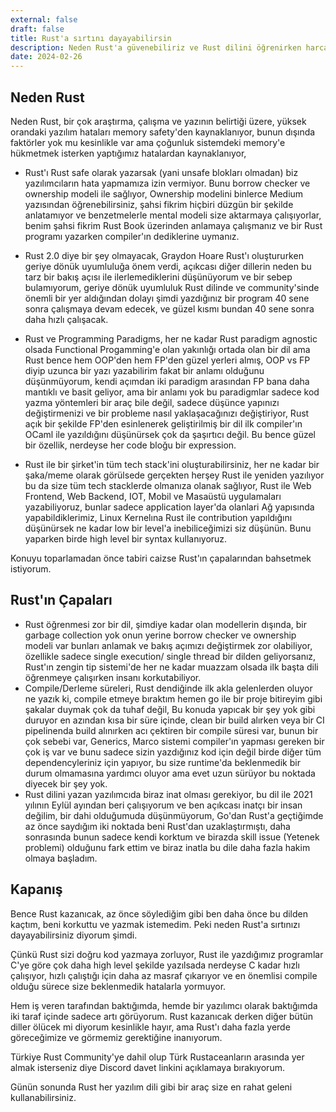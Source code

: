 ```yaml
---
external: false
draft: false
title: Rust'a sırtını dayayabilirsin
description: Neden Rust'a güvenebiliriz ve Rust dilini öğrenirken harcadığımız zamana değer mi?
date: 2024-02-26
---
```


## Neden Rust
Neden Rust, bir çok araştırma, çalışma ve yazının belirtiği üzere, yüksek orandaki yazılım hataları memory safety'den kaynaklanıyor, bunun dışında faktörler yok mu kesinlikle var ama  çoğunluk sistemdeki memory'e hükmetmek isterken yaptığımız hatalardan kaynaklanıyor,

- Rust'ı Rust safe olarak yazarsak (yani unsafe blokları olmadan) biz yazılımcıların hata yapmamıza izin vermiyor. Bunu borrow checker ve ownership modeli ile sağlıyor, Ownership modelini binlerce Medium yazısından öğrenebilirsiniz, şahsi fikrim hiçbiri düzgün bir şekilde anlatamıyor ve benzetmelerle mental modeli size aktarmaya çalışıyorlar, benim şahsi fikrim Rust Book üzerinden anlamaya çalışmanız ve bir Rust programı yazarken compiler'ın dediklerine uymanız.

- Rust 2.0 diye bir şey olmayacak, Graydon Hoare Rust'ı oluştururken geriye dönük uyumluluğa önem verdi, açıkcası diğer dillerin neden bu tarz bir bakış açısı ile ilerlemediklerini düşünüyorum ve bir sebep bulamıyorum, geriye dönük uyumluluk Rust dilinde ve community'sinde önemli bir yer aldığından dolayı şimdi yazdığınız bir program 40 sene sonra çalışmaya devam edecek, ve güzel kısmı bundan 40 sene sonra daha hızlı çalışacak.


- Rust ve Programming Paradigms, her ne kadar Rust paradigm agnostic olsada Functional Progamming'e olan yakınlığı ortada olan bir dil ama Rust bence hem OOP'den hem FP'den güzel yerleri almış, OOP vs FP diyip uzunca bir yazı yazabilirim fakat bir anlamı olduğunu düşünmüyorum, kendi açımdan iki paradigm arasından FP bana daha mantıklı ve basit geliyor, ama bir anlamı yok bu paradigmlar sadece kod yazma yöntemleri bir araç bile değil, sadece düşünce yapınızı değiştirmenizi ve bir probleme nasıl yaklaşacağınızı değiştiriyor, Rust açık bir şekilde FP'den esinlenerek geliştirilmiş bir dil ilk compiler'ın OCaml ile yazıldığını düşünürsek  çok da şaşırtıcı değil. Bu bence güzel bir özellik, nerdeyse her code bloğu bir expression.

- Rust ile bir şirket'in tüm tech stack'ini oluşturabilirsiniz, her ne kadar bir şaka/meme olarak görülsede gerçekten herşey Rust ile yeniden yazılıyor bu da size tüm tech stacklerde olmanıza olanak sağlıyor, Rust ile Web Frontend, Web Backend, IOT, Mobil ve Masaüstü uygulamaları yazabiliyoruz, bunlar sadece application layer'da olanlari Ağ yapısında yapabildiklerimiz, Linux Kernelına Rust ile contribution yapıldığını düşünürsek ne kadar low bir level'a inebiliceğimizi siz düşünün. Bunu yaparken birde high level bir syntax kullanıyoruz.


Konuyu toparlamadan önce tabiri caizse Rust'ın çapalarından bahsetmek istiyorum.
## Rust'ın Çapaları
- Rust öğrenmesi zor bir dil, şimdiye kadar olan modellerin dışında, bir garbage collection yok onun yerine borrow checker ve ownership modeli var bunları anlamak ve bakış açımızı değiştirmek zor olabiliyor, özellikle sadece single execution/ single thread bir dilden geliyorsanız, Rust'ın zengin tip sistemi'de her ne kadar muazzam olsada ilk başta dili öğrenmeye çalışırken insanı korkutabiliyor.
- Compile/Derleme süreleri, Rust dendiğinde ilk akla gelenlerden oluyor ne yazık ki, compile etmeye bıraktım hemen go ile bir proje bitireyim gibi şakalar duymak çok da tuhaf değil, Bu konuda yapıcak bir şey yok gibi duruyor en azından kısa bir süre içinde, clean bir build alırken veya bir CI pipelinenda build alınırken acı çektiren bir compile süresi var, bunun bir çok sebebi var, Generics, Marco sistemi compiler'ın yapması gereken bir çok iş var ve bunu sadece sizin yazdığınız kod için değil birde diğer tüm dependencyleriniz için yapıyor, bu size runtime'da beklenmedik bir durum olmamasına yardımcı oluyor ama evet uzun sürüyor bu noktada diyecek bir şey yok.
- Rust dilini yazan yazılımcıda biraz inat olması gerekiyor, bu dil ile 2021 yılının Eylül ayından beri çalışıyorum ve ben açıkcası inatçı bir insan değilim, bir dahi olduğumuda düşünmüyorum, Go'dan Rust'a geçtiğimde az önce saydığım iki noktada beni Rust'dan uzaklaştırmıştı, daha sonrasında bunun sadece kendi korktum ve birazda skill issue (Yetenek problemi) olduğunu fark ettim ve biraz inatla bu dile daha fazla hakim olmaya başladım.

## Kapanış
Bence Rust kazanıcak, az önce söylediğim gibi ben daha önce bu dilden kaçtım, beni korkuttu ve yazmak istemedim. Peki neden Rust'a sırtınızı dayayabilirsiniz diyorum şimdi.

Çünkü Rust sizi doğru kod yazmaya zorluyor, Rust ile yazdığımız programlar C'ye göre çok daha high level şekilde yazılsada nerdeyse C kadar hızlı çalışıyor, hızlı çalıştığı için daha az masraf çıkarıyor ve en önemlisi compile olduğu sürece size beklenmedik hatalarla yormuyor.

Hem iş veren tarafından baktığımda, hemde bir yazılımcı olarak baktığımda iki taraf içinde sadece artı görüyorum. Rust kazanıcak derken diğer bütün diller ölücek mi diyorum kesinlikle hayır, ama Rust'ı daha fazla yerde göreceğimize ve görmemiz gerektiğine inanıyorum.

Türkiye Rust Community'ye dahil olup Türk Rustaceanların arasında yer almak isterseniz diye Discord davet linkini açıklamaya bırakıyorum.

Günün sonunda Rust her yazılım dili gibi bir araç size en rahat geleni kullanabilirsiniz.
